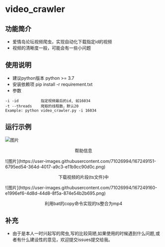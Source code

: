 # video_crawler
## 功能简介
* 爱情岛论坛视频爬虫，实现自动化下载指定id的视频
* 视频的清晰度一般，可能会有一些小问题

## 使用说明
* 建议python版本
python >= 3.7
* 安装依赖项
pip install -r requirement.txt
* 参数
```
-i -id          指定视频最后的id, 如16034
-t --threads    爬取的线程数，默认20
Example: python video_crawler.py -i 16034
```

## 运行示例

![图片](https://user-images.githubusercontent.com/71026994/167248576-57415a77-8327-4f0c-bd5e-20579d7b24b1.png)
<p align="center">帮助信息</p>
![图片](https://user-images.githubusercontent.com/71026994/167249151-6795ed54-364d-4017-a9c3-e11b9cc90d0c.png)
<p align="center">下载视频的片段(ts文件)中</p>
![图片](https://user-images.githubusercontent.com/71026994/167249160-e1996ef6-4d8d-44d8-8f5a-874e54b2b695.png)
<p align="center">利用bat的copy命令实现的ts整合为mp4</p>

## 补充
* 由于是本人一时兴起写的爬虫,写的比较简陋,如果使用的时候遇到什么问题,或者有什么建设性的意见，欢迎提交issues提交给我。
